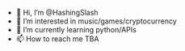 - 👋 Hi, I’m @HashingSlash
- 👀 I’m interested in music/games/cryptocurrency
- 🌱 I’m currently learning python/APIs
- 📫 How to reach me TBA

<!---
HashingSlash/HashingSlash is a ✨ special ✨ repository because its `README.md` (this file) appears on your GitHub profile.
You can click the Preview link to take a look at your changes.
--->
